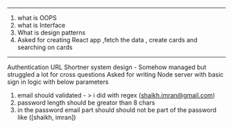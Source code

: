 -----------------------------------------------------------------
1. what is OOPS
2. what is Interface
3. What is design patterns
4. Asked for creating React app ,fetch the data , create cards and searching on cards


------------------------------------------------------------------

Authentication
URL Shortner system design - Somehow managed but struggled a lot for cross questions
Asked for writing Node server with basic sign in logic with below parameters
1. email should validated - > i did with regex (shaikh.imran@gmail.com)
2. password length should be greator than 8 chars
3. in the password email part should should not be part of the password like ([shaikh, imran]) 

